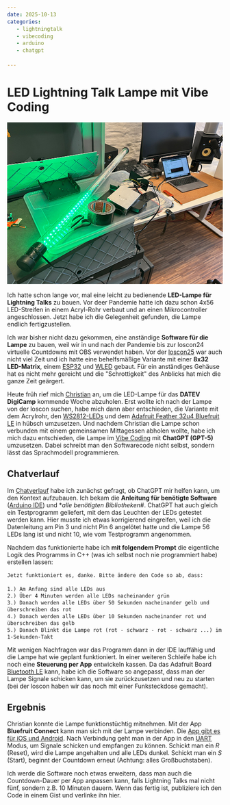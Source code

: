 ```yaml
---
date: 2025-10-13
categories:
   - lightningtalk
   - vibecoding
   - arduino
   - chatgpt

---
```


# LED Lightning Talk Lampe mit Vibe Coding

![](./images/lightning-talk-lampe.jpg)

Ich hatte schon lange vor, mal eine leicht zu bedienende **LED-Lampe für Lightning Talks** zu bauen. Vor deer Pandemie hatte ich dazu schon 4x56 LED-Streifen in einem Acryl-Rohr verbaut und an einen Mikrocontroller angeschlossen. Jetzt habe ich die Gelegenheit gefunden, die Lampe endlich fertigzustellen.

<!-- more -->

Ich war bisher nicht dazu gekommen, eine anständige **Software für die Lampe** zu bauen, weil wir in und nach der Pandemie bis zur loscon24 virtuelle Countdowns mit OBS verwendet haben. Vor der [loscon25](https://wiki.cogneon.de/loscon25) war auch nicht viel Zeit und ich hatte eine behelfsmäßige Variante mit einer **8x32 LED-Matrix**, einem [ESP32](https://de.wikipedia.org/wiki/ESP32) und [WLED](https://kno.wled.ge) gebaut. Für ein anständiges Gehäuse hat es nicht mehr gereicht und die "Schrottigkeit" des Anblicks hat mich die ganze Zeit geärgert.

Heute früh rief mich [Christian](https://www.linkedin.com/in/christian-kaiser-datev/) an, um die LED-Lampe für das **DATEV DigiCamp** kommende Woche abzuholen. Erst wollte ich nach der Lampe von der loscon suchen, habe mich dann aber entschieden, die Variante mit dem Acrylrohr, den [WS2812-LEDs](https://www.elektronik-kompendium.de/sites/praxis/bauteil_ws2812.htm) und dem [Adafruit Feather 32u4 Bluefruit LE](https://www.adafruit.com/product/2829?srsltid=AfmBOopFvj_N5SIL248rEDI6-tVoYa2ELKvXZkLBCH95F9OMZFppfu5R) in hübsch umzusetzen. Und nachdem Christian die Lampe schon verbunden mit einem gemeinsamen Mittagessen abholen wollte, habe ich mich dazu entschieden, die Lampe im [Vibe Coding](https://de.wikipedia.org/wiki/Vibe_Coding) mit **ChatGPT (GPT-5)** umzusetzen. Dabei schreibt man den Softwarecode nicht selbst, sondern lässt das Sprachmodell programmieren.

## Chatverlauf

Im [Chatverlauf](https://chatgpt.com/share/e/68ed2ef4-f058-800b-a1f8-dcfc053fff96) habe ich zunächst gefragt, ob ChatGPT mir helfen kann, um den Kontext aufzubauen. Ich bekam die **Anleitung für benötigte Software** ([Arduino IDE](https://www.arduino.cc/en/software/)) und **alle benötigten Bibliotheken*#. ChatGPT hat auch gleich ein Testprogramm geliefert, mit dem das Leuchten der LEDs getestet werden kann. Hier musste ich etwas korrigierend eingreifen, weil ich die Datenleitung am Pin 3 und nicht Pin 6 angelötet hatte und die Lampe 56 LEDs lang ist und nicht 10, wie vom Testprogramm angenommen.

Nachdem das funktionierte habe ich **mit folgendem Prompt** die eigentliche Logik des Programms in C++ (was ich selbst noch nie programmiert habe) erstellen lassen:

```
Jetzt funktioniert es, danke. Bitte ändere den Code so ab, dass:

1.) Am Anfang sind alle LEDs aus
2.) Über 4 Minuten werden alle LEDs nacheinander grün
3.) Danach werden alle LEDs über 50 Sekunden nacheinander gelb und überschreiben das rot
4.) Danach werden alle LEDs über 10 Sekunden nacheinander rot und überschreiben das gelb
5.) Danach Blinkt die Lampe rot (rot - schwarz - rot - schwarz ...) im 1-Sekunden-Takt
```

Mit wenigen Nachfragen war das Programm dann in der IDE lauffähig und die Lampe hat wie geplant funktioniert. In einer weiteren Schleife habe ich noch eine **Steuerung per App** entwickeln kassen. Da das Adafruit Board [Bluetooth LE](https://de.wikipedia.org/wiki/Bluetooth_Low_Energy) kann, habe ich die Software so angepasst, dass man der Lampe Signale schicken kann, um sie zurückzusetzen und neu zu starten (bei der loscon haben wir das noch mit einer Funksteckdose gemacht).

## Ergebnis

Christian konnte die Lampe funktionstüchtig mitnehmen. Mit der App **Bluefruit Connect** kann man sich mit der Lampe verbinden. Die [App gibt es für iOS und Android](https://learn.adafruit.com/bluefruit-le-connect/ios-setup). Nach Verbindung geht man in der App in den [UART](https://de.wikipedia.org/wiki/Universal_Asynchronous_Receiver_Transmitter) Modus, um Signale schicken und empfangen zu können. Schickt man ein *R* (Reset), wird die Lampe angehalten und alle LEDs dunkel. Schickt man ein *S* (Start), beginnt der Countdown erneut (Achtung: alles Großbuchstaben).

Ich werde die Software noch etwas erweitern, dass man auch die Countdown-Dauer per App anpassen kann, falls Lightning Talks mal nicht fünf, sondern z.B. 10 Minuten dauern. Wenn das fertig ist, publiziere ich den Code in einem Gist und verlinke ihn hier.